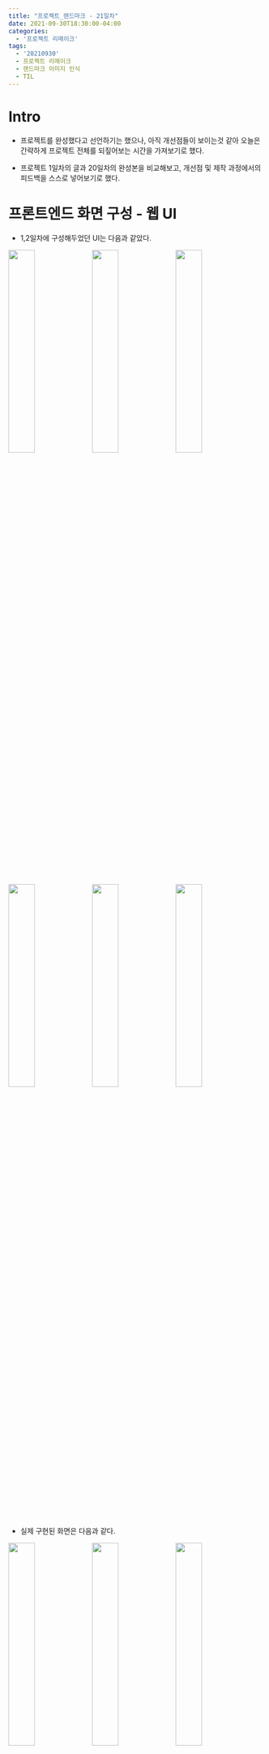```yaml
---
title: "프로젝트_랜드마크 - 21일차"
date: 2021-09-30T18:30:00-04:00
categories:
  - '프로젝트 리메이크'
tags:
  - '20210930'
  - 프로젝트 리메이크
  - 랜드마크 이미지 인식
  - TIL
---
```



# Intro

* 프로젝트를 완성했다고 선언하기는 했으나, 아직 개선점들이 보이는것 같아 오늘은 간략하게 프로젝트 전체를 되짚어보는 시간을 가져보기로 했다.

* 프로젝트 1일차의 글과 20일차의 완성본을 비교해보고, 개선점 및 제작 과정에서의 피드백을 스스로 넣어보기로 했다.

# 프론트엔드 화면 구성 - 웹 UI

  * 1,2일차에 구성해두었던 UI는 다음과 같았다.

<div>
  <img src="https://1geraldine1.github.io/assets/images/Landmark/ROUGH/index_page.jpg" style="width:32%" />

  <img src="https://1geraldine1.github.io/assets/images/Landmark/ROUGH/image_upload.jpg" style="width:32%" />

  <img src="https://1geraldine1.github.io/assets/images/Landmark/ROUGH/result_page.jpg" style="width:32%" />
</div>

<div>
  <img src="https://1geraldine1.github.io/assets/images/Landmark/Day2/result_page02.jpg" style="width:32%" />

  <img src="https://1geraldine1.github.io/assets/images/Landmark/Day2/recommend01.jpg" style="width:32%" />

  <img src="https://1geraldine1.github.io/assets/images/Landmark/Day2/recommend02.jpg" style="width:32%" />
</div>

* 실제 구현된 화면은 다음과 같다.

<div>
  <img src="https://1geraldine1.github.io/assets/images/Landmark/Day21/project_fin00.PNG" style="width:32%" />

  <img src="https://1geraldine1.github.io/assets/images/Landmark/Day21/project_fin01.PNG" style="width:32%" />

  <img src="https://1geraldine1.github.io/assets/images/Landmark/Day21/project_fin02.PNG" style="width:32%" />
</div>

<div>
  <img src="https://1geraldine1.github.io/assets/images/Landmark/Day21/project_fin02.PNG" style="width:32%" />

  <img src="https://1geraldine1.github.io/assets/images/Landmark/Day21/project_fin03-1.PNG" style="width:32%" />

  <img src="https://1geraldine1.github.io/assets/images/Landmark/Day21/project_fin03-2.PNG" style="width:32%" />
</div>